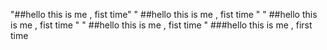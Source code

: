 "##hello this is me , fist time" 
 " ##hello this is me , fist time " 
 " ##hello this is me , fist time " 
 " ##hello this is me , fist time " 
  ###hello this is me , first time  
